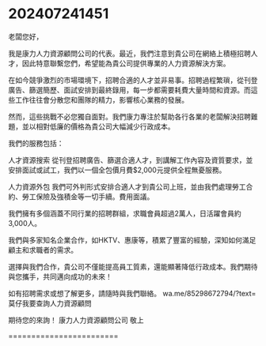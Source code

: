 # 202407241451

老闆您好， 

我是康力人力資源顧問公司的代表。最近，我們注意到貴公司在網絡上積極招聘人才，因此特意聯繫您們，希望能為貴公司提供專業的人力資源解決方案。 

在如今競爭激烈的市場環境下，招聘合適的人才並非易事。招聘過程繁瑣，從刊登廣告、篩選簡歷、面試安排到最終錄用，每一步都需要耗費大量時間和資源。而這些工作往往會分散您和團隊的精力，影響核心業務的發展。 

然而，這些挑戰不必您獨自面對。我們康力專注於幫助各行各業的老闆解決招聘難題，並以相對低廉的價格為貴公司大幅減少行政成本。 

我們的服務包括： 

人才資源搜索
從刊登招聘廣告、篩選合適人才，到講解工作內容及資質要求，並安排面試或試工，我們以一個全包價月費$2,000元提供全程無憂服務。 

人力資源外包
我們可外判形式安排合適人才到貴公司上班，並由我們處理勞工合約、勞工保險及強積金等一切手續。費用面議。 

我們擁有多個涵蓋不同行業的招聘群組，求職會員超過2萬人，日活躍會員約3,000人。 

我們與多家知名企業合作，如HKTV、惠康等，積累了豐富的經驗，深知如何滿足顧主和求職者的需求。 

選擇與我們合作，貴公司不僅能提高員工質素，還能顯著降低行政成本。我們期待與您攜手，共同邁向成功的未來！ 

如有招聘需求或想了解更多，請隨時與我們聯絡。
wa.me/85298672794/?text=莫仔我要查詢人力資源顧問 

期待您的來詢！
康力人力資源顧問公司 敬上


========================
